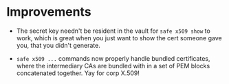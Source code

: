 # Improvements

- The secret key needn't be resident in the vault for `safe x509
  show` to work, which is great when you just want to show the
  cert someone gave you, that you didn't generate.

- `safe x509 ...` commands now properly handle bundled
  certificates, where the intermediary CAs are bundled with in a
  set of PEM blocks concatenated together.  Yay for corp X.509!
